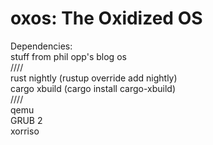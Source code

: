 # oxos: The Oxidized OS


Dependencies:  
stuff from phil opp's blog os  
////  
rust nightly (rustup override add nightly)  
cargo xbuild (cargo install cargo-xbuild)  
////  
qemu  
GRUB 2  
xorriso  
